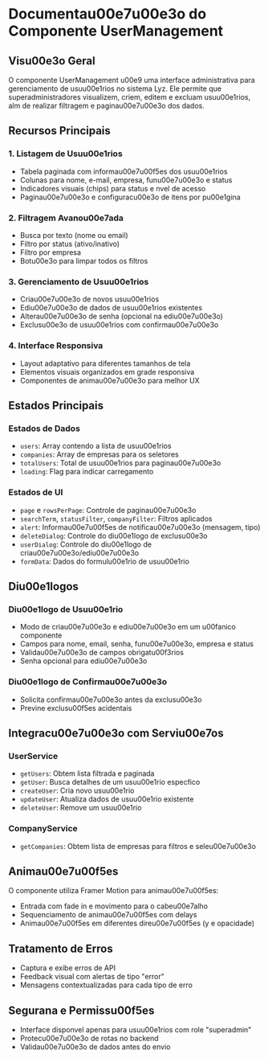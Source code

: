 # Documentau00e7u00e3o do Componente UserManagement

## Visu00e3o Geral
O componente UserManagement u00e9 uma interface administrativa para gerenciamento de usuu00e1rios no sistema Lyz. Ele permite que superadministradores visualizem, criem, editem e excluam usuu00e1rios, alm de realizar filtragem e paginau00e7u00e3o dos dados.

## Recursos Principais

### 1. Listagem de Usuu00e1rios
- Tabela paginada com informau00e7u00f5es dos usuu00e1rios
- Colunas para nome, e-mail, empresa, funu00e7u00e3o e status
- Indicadores visuais (chips) para status e nvel de acesso
- Paginau00e7u00e3o e configuracu00e3o de itens por pu00e1gina

### 2. Filtragem Avanou00e7ada
- Busca por texto (nome ou email)
- Filtro por status (ativo/inativo)
- Filtro por empresa
- Botu00e3o para limpar todos os filtros

### 3. Gerenciamento de Usuu00e1rios
- Criau00e7u00e3o de novos usuu00e1rios
- Ediu00e7u00e3o de dados de usuu00e1rios existentes
- Alterau00e7u00e3o de senha (opcional na ediu00e7u00e3o)
- Exclusu00e3o de usuu00e1rios com confirmau00e7u00e3o

### 4. Interface Responsiva
- Layout adaptativo para diferentes tamanhos de tela
- Elementos visuais organizados em grade responsiva
- Componentes de animau00e7u00e3o para melhor UX

## Estados Principais

### Estados de Dados
- `users`: Array contendo a lista de usuu00e1rios
- `companies`: Array de empresas para os seletores
- `totalUsers`: Total de usuu00e1rios para paginau00e7u00e3o
- `loading`: Flag para indicar carregamento

### Estados de UI
- `page` e `rowsPerPage`: Controle de paginau00e7u00e3o
- `searchTerm`, `statusFilter`, `companyFilter`: Filtros aplicados
- `alert`: Informau00e7u00f5es de notificau00e7u00e3o (mensagem, tipo)
- `deleteDialog`: Controle do diu00e1logo de exclusu00e3o
- `userDialog`: Controle do diu00e1logo de criau00e7u00e3o/ediu00e7u00e3o
- `formData`: Dados do formulu00e1rio de usuu00e1rio

## Diu00e1logos

### Diu00e1logo de Usuu00e1rio
- Modo de criau00e7u00e3o e ediu00e7u00e3o em um u00fanico componente
- Campos para nome, email, senha, funu00e7u00e3o, empresa e status
- Validau00e7u00e3o de campos obrigatu00f3rios
- Senha opcional para ediu00e7u00e3o

### Diu00e1logo de Confirmau00e7u00e3o
- Solicita confirmau00e7u00e3o antes da exclusu00e3o
- Previne exclusu00f5es acidentais

## Integracu00e7u00e3o com Serviu00e7os

### UserService
- `getUsers`: Obtem lista filtrada e paginada
- `getUser`: Busca detalhes de um usuu00e1rio especfico
- `createUser`: Cria novo usuu00e1rio
- `updateUser`: Atualiza dados de usuu00e1rio existente
- `deleteUser`: Remove um usuu00e1rio

### CompanyService
- `getCompanies`: Obtem lista de empresas para filtros e seleu00e7u00e3o

## Animau00e7u00f5es

O componente utiliza Framer Motion para animau00e7u00f5es:
- Entrada com fade in e movimento para o cabeu00e7alho
- Sequenciamento de animau00e7u00f5es com delays
- Animau00e7u00f5es em diferentes direu00e7u00f5es (y e opacidade)

## Tratamento de Erros

- Captura e exibe erros de API
- Feedback visual com alertas de tipo "error"
- Mensagens contextualizadas para cada tipo de erro

## Segurana e Permissu00f5es

- Interface disponvel apenas para usuu00e1rios com role "superadmin"
- Protecu00e7u00e3o de rotas no backend
- Validau00e7u00e3o de dados antes do envio
